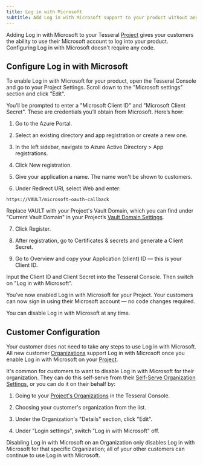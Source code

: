 ```yaml
---
title: Log in with Microsoft
subtitle: Add Log in with Microsoft support to your product without any code
---
```


Adding Log in with Microsoft to your Tesseral [Project](/docs/concepts/projects)
gives your customers the ability to use their Microsoft account to log into your
product. Configuring Log in with Microsoft doesn't require any code.

## Configure Log in with Microsoft

To enable Log in with Microsoft for your product, open the Tesseral Console and go to
your Project Settings. Scroll down to the "Microsoft settings" section and click "Edit".

You’ll be prompted to enter a "Microsoft Client ID" and "Microsoft Client Secret". These
are credentials you’ll obtain from Microsoft. Here’s how:

1. Go to the Azure Portal.

2. Select an existing directory and app registration or create a new one.

3. In the left sidebar, navigate to Azure Active Directory > App registrations.

4. Click New registration.

5. Give your application a name. The name won't be shown to customers.

6. Under Redirect URI, select Web and enter:

```text
https://VAULT/microsoft-oauth-callback
```

Replace VAULT with your Project's Vault Domain, which you can find under "Current Vault
Domain" in your Project’s [Vault Domain
Settings](https://console.tesseral.com/project-settings/vault-domain-settings).

7. Click Register.

8. After registration, go to Certificates & secrets and generate a Client Secret.

9. Go to Overview and copy your Application (client) ID — this is your Client ID.

Input the Client ID and Client Secret into the Tesseral Console. Then switch on "Log
in with Microsoft".

You’ve now enabled Log in with Microsoft for your Project. Your customers can now sign
in using their Microsoft account — no code changes required.

You can disable Log in with Microsoft at any time.

## Customer Configuration

Your customer does not need to take any steps to use Log in with Microsoft. All new
customer [Organizations](/docs/concepts/organizations) support Log in with
Microsoft once you enable Log in with Microsoft on your
[Project](/docs/concepts/projects).

It's common for customers to want to disable Log in with Microsoft for their
organization. They can do this self-serve from their [Self-Serve Organization
Settings](/docs/features/self-serve-organization-settings), or you can do it on
their behalf by:

1. Going to your [Project's
   Organizations](https://console.tesseral.com/organizations) in the Tesseral
   Console.

2. Choosing your customer's organization from the list.

3. Under the Organization's "Details" section, click "Edit".

4. Under "Login settings", switch "Log in with Microsoft" off.

Disabling Log in with Microsoft on an Organization only disables Log in with Microsoft
for that specific Organization; all of your other customers can continue to use
Log in with Microsoft.
